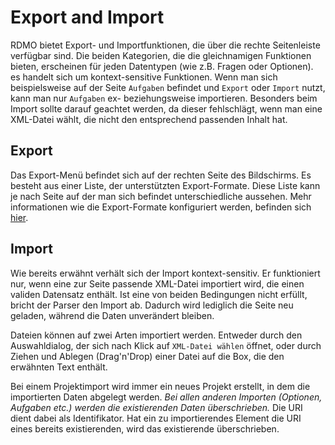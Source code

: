 # Export and Import

RDMO bietet Export- und Importfunktionen, die über die rechte Seitenleiste verfügbar sind. Die beiden Kategorien, die die gleichnamigen Funktionen bieten, erscheinen für jeden Datentypen (wie z.B. Fragen oder Optionen). es handelt sich um kontext-sensitive Funktionen. Wenn man sich beispielsweise auf der Seite `Aufgaben` befindet und `Export` oder `Import` nutzt, kann man nur `Aufgaben` ex- beziehungsweise importieren. Besonders beim Import sollte darauf geachtet werden, da dieser fehlschlägt, wenn man eine XML-Datei wählt, die nicht den entsprechend passenden Inhalt hat.

## Export

Das Export-Menü befindet sich auf der rechten Seite des Bildschirms. Es besteht aus einer Liste, der unterstützten Export-Formate. Diese Liste kann je nach Seite auf der man sich befindet unterschiedliche aussehen. Mehr informationen wie die Export-Formate konfiguriert werden, befinden sich [hier](../configuration/export-formats.html).

## Import

Wie bereits erwähnt verhält sich der Import kontext-sensitiv. Er funktioniert nur, wenn eine zur Seite passende XML-Datei importiert wird, die einen validen Datensatz enthält. Ist eine von beiden Bedingungen nicht erfüllt, bricht der Parser den Import ab. Dadurch wird lediglich die Seite neu geladen, während die Daten unverändert bleiben.

Dateien können auf zwei Arten importiert werden. Entweder durch den Auswahldialog, der sich nach Klick auf `XML-Datei wählen` öffnet, oder durch Ziehen und Ablegen (Drag'n'Drop) einer Datei auf die Box, die den erwähnten Text enthält.

Bei einem Projektimport wird immer ein neues Projekt erstellt, in dem die importierten Daten abgelegt werden. *Bei allen anderen Importen (Optionen, Aufgaben etc.) werden die existierenden Daten überschrieben.* Die URI dient dabei als Identifikator. Hat ein zu importierendes Element die URI eines bereits existierenden, wird das existierende überschrieben.
